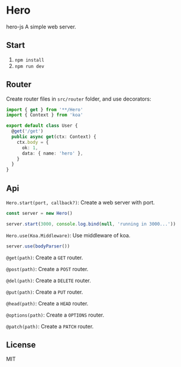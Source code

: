 # Hero

hero-js A simple web server.

## Start

1. `npm install`
2. `npm run dev`

## Router

Create router files in `src/router` folder, and use decorators:

```ts
import { get } from '**/Hero'
import { Context } from 'koa'

export default class User {
  @get('/get')
  public async get(ctx: Context) {
    ctx.body = {
      ok: 1,
      data: { name: 'hero' },
    }
  }
}
```

## Api

`Hero.start(port, callback?)`: Create a web server with port.

```js
const server = new Hero()

server.start(3000, console.log.bind(null, 'running in 3000...'))
```

`Hero.use(Koa.Middleware)`: Use middleware of koa.

```js
server.use(bodyParser())
```

`@get(path)`: Create a `GET` router.

`@post(path)`: Create a `POST` router.

`@del(path)`: Create a `DELETE` router.

`@put(path)`: Create a `PUT` router.

`@head(path)`: Create a `HEAD` router.

`@options(path)`: Create a `OPTIONS` router.

`@patch(path)`: Create a `PATCH` router.

## License

MIT

